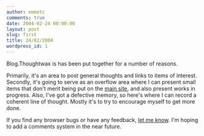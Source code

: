 ```yaml
---
author: emmetc
comments: true
date: 2004-02-24 00:00:00
layout: post
slug: first
title: 24/02/2004
wordpress_id: 1
---
```


Blog.Thoughtwax is has been put together for a number of reasons.





Primarily, it's an area to post general thoughts and links to items of interest. Secondly, it's going to serve as an overflow area where I can present small items that don't merit being put on the [main site](http://www.thoughtwax.com/), and also present works in progress. Also, I've got a defective memory, so here's where I can record a coherent line of thought. Mostly it's to try to encourage myself to get more done.





If you find any browser bugs or have any feedback, [let me know](mailto:emmet.connolly@gmail.com). I'm hoping to add a comments system in the near future.
